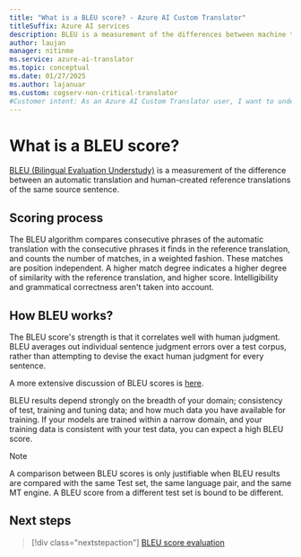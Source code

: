 ```yaml
---
title: "What is a BLEU score? - Azure AI Custom Translator"
titleSuffix: Azure AI services
description: BLEU is a measurement of the differences between machine translation and human-created reference translations of the same source sentence.
author: laujan
manager: nitinme
ms.service: azure-ai-translator
ms.topic: conceptual
ms.date: 01/27/2025
ms.author: lajanuar
ms.custom: cogserv-non-critical-translator
#Customer intent: As an Azure AI Custom Translator user, I want to understand how BLEU score works so that I understand system test outcome better.
---
```


# What is a BLEU score?

[BLEU (Bilingual Evaluation Understudy)](https://en.wikipedia.org/wiki/BLEU) is a measurement of the difference between an automatic translation and human-created reference translations of the same source sentence.

## Scoring process

The BLEU algorithm compares consecutive phrases of the automatic translation
with the consecutive phrases it finds in the reference translation, and counts
the number of matches, in a weighted fashion. These matches are position
independent. A higher match degree indicates a higher degree of similarity with
the reference translation, and higher score. Intelligibility and grammatical correctness aren't taken into account.

## How BLEU works?

The BLEU score's strength is that it correlates well with human judgment. BLEU averages out
individual sentence judgment errors over a test corpus, rather than attempting
to devise the exact human judgment for every sentence.

A more extensive discussion of BLEU scores is [here](https://youtu.be/-UqDljMymMg).

BLEU results depend strongly on the breadth of your domain; consistency of
test, training and tuning data; and how much data you have
available for training. If your models are trained within a narrow domain, and
your training data is consistent with your test data, you can expect a high
BLEU score.

>[!NOTE]
>A comparison between BLEU scores is only justifiable when BLEU results are compared with the same Test set, the same language pair, and the same MT engine. A BLEU score from a different test set is bound to be different.

## Next steps

> [!div class="nextstepaction"]
> [BLEU score evaluation](../how-to/test-your-model.md)
